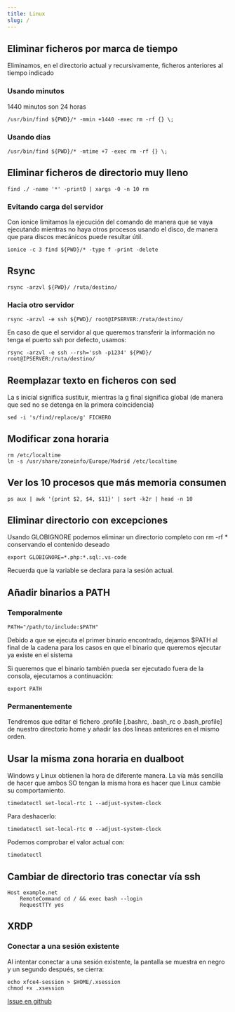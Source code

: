```yaml
---
title: Linux
slug: /
---
```


## Eliminar ficheros por marca de tiempo

Eliminamos, en el directorio actual y recursivamente, ficheros anteriores al tiempo indicado

### Usando minutos

1440 minutos son 24 horas

```
/usr/bin/find ${PWD}/* -mmin +1440 -exec rm -rf {} \;
```

### Usando días

```
/usr/bin/find ${PWD}/* -mtime +7 -exec rm -rf {} \;
```

## Eliminar ficheros de directorio muy lleno

```
find ./ -name '*' -print0 | xargs -0 -n 10 rm
```

### Evitando carga del servidor

Con ionice limitamos la ejecución del comando de manera que se vaya ejecutando mientras no haya otros procesos usando el disco, de manera que para discos mecánicos puede resultar útil.

```
ionice -c 3 find ${PWD}/* -type f -print -delete
```

## Rsync

```
rsync -arzvl ${PWD}/ /ruta/destino/
```

### Hacia otro servidor

```
rsync -arzvl -e ssh ${PWD}/ root@IPSERVER:/ruta/destino/
```

En caso de que el servidor al que queremos transferir la información no tenga el puerto ssh por defecto, usamos:

```
rsync -arzvl -e ssh --rsh='ssh -p1234' ${PWD}/ root@IPSERVER:/ruta/destino/
```

## Reemplazar texto en ficheros con sed

La s inicial significa sustituir, mientras la g final significa global (de manera que sed no se detenga en la primera coincidencia)

```
sed -i 's/find/replace/g' FICHERO
```

## Modificar zona horaria

```
rm /etc/localtime
ln -s /usr/share/zoneinfo/Europe/Madrid /etc/localtime
```

## Ver los 10 procesos que más memoria consumen

```
ps aux | awk '{print $2, $4, $11}' | sort -k2r | head -n 10
```

## Eliminar directorio con excepciones

Usando GLOBIGNORE podemos eliminar un directorio completo con rm -rf * conservando el contenido deseado

```
export GLOBIGNORE=*.php:*.sql:.vs-code
```

Recuerda que la variable se declara para la sesión actual.

## Añadir binarios a PATH

### Temporalmente

```
PATH="/path/to/include:$PATH"
```

Debido a que se ejecuta el primer binario encontrado, dejamos $PATH al final de la cadena para los casos en que el binario que queremos ejecutar ya existe en el sistema

Si queremos que el binario también pueda ser ejecutado fuera de la consola, ejecutamos a continuación:

```
export PATH
```

### Permanentemente 

Tendremos que editar el fichero .profile [.bashrc, .bash_rc o .bash_profile] de nuestro directorio home y añadir las dos líneas anteriores en el mismo orden.

## Usar la misma zona horaria en dualboot

Windows y Linux obtienen la hora de diferente manera. La vía más sencilla de hacer que ambos SO tengan la misma hora es hacer que Linux cambie su comportamiento.

```
timedatectl set-local-rtc 1 --adjust-system-clock
```

Para deshacerlo:

```
timedatectl set-local-rtc 0 --adjust-system-clock
```

Podemos comprobar el valor actual con:

```
timedatectl
```

## Cambiar de directorio tras conectar vía ssh

```none title="&#126/.ssh/config"
Host example.net
    RemoteCommand cd / && exec bash --login
    RequestTTY yes
```

## XRDP

### Conectar a una sesión existente

Al intentar conectar a una sesión existente, la pantalla se muestra en negro y un segundo después, se cierra:

```none
echo xfce4-session > $HOME/.xsession
chmod +x .xsession
```
[Issue en github](https://github.com/neutrinolabs/xrdp/issues/1412)
